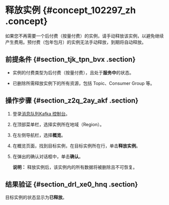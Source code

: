 # 释放实例 {#concept_102297_zh .concept}

如果您不再需要一个后付费（按量付费）的实例，请手动释放该实例，以避免继续产生费用。预付费（包年包月）的实例无法手动释放，到期将自动释放。

## 前提条件 {#section_tjk_tpn_bvx .section}

-   实例的付费类型为后付费（按量付费），且处于**服务中**的状态。

-   已删除所需释放实例下的所有资源，包括 Topic、Consumer Group 等。


## 操作步骤 {#section_z2q_2ay_akf .section}

1.  登录[消息队列Kafka 控制台](http://kafka.console.aliyun.com)。
2.  在顶部菜单栏，选择实例所在地域（Region）。

3.  在左侧导航栏，选择**概览**。

4.  在概览页面，找到目标实例，在目标实例所在行，单击**释放实例**。

5.  在弹出的确认对话框中，单击**确认**。

    **说明：** 释放实例后，该实例内的所有数据将被删除且不可恢复。


## 结果验证 {#section_drl_xe0_hnq .section}

目标实例的状态显示为**已释放**。

